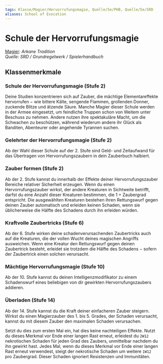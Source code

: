 ```yaml
---
tags: Klasse/Magier/Hervorrufungsmagie, Quelle/5e/PHB, Quelle/5e/SRD
aliases: School of Evocation
---
```

Schule der Hervorrufungsmagie
=============================

[Magier](04.%20Kompendium/Charakteroptionen/02.%20Klassen/Magier/Magier.md)_: Arkane Tradition_  
_Quelle: SRD / Grundregelwerk / Spielerhandbuch_

Klassenmerkmale
---------------

### Schule der Hervorrufungsmagie (Stufe 2)

Deine Studien konzentrieren sich auf Zauber, die mächtige Elementareffekte hervorrufen − wie bittere Kälte, sengende Flammen, grollenden Donner, zuckende Blitze und ätzende Säure. Manche Magier dieser Schule werden in der Armee eingesetzt, um feindliche Truppen schon von Weitem unter Beschuss zu nehmen. Andere nutzen ihre spektakuläre Macht, um die Schwachen zu beschützen, während wiederum andere ihr Glück als Banditen, Abenteurer oder angehende Tyrannen suchen.

### Gelehrter der Hervorrufungsmagie (Stufe 2)

Ab der Wahl dieser Schule auf der 2. Stufe sind Geld- und Zeitaufwand für das Übertragen von Hervorrufungszaubern in dein Zauberbuch halbiert.

### Zauber formen (Stufe 2)

Ab der 2. Stufe kannst du innerhalb der Effekte deiner Hervorrufungszauber Bereiche relativer Sicherheit erzeugen. Wenn du einen Hervorrufungszauber wirkst, der andere Kreaturen in Sichtweite betrifft, darfst du eine Anzahl dieser Kreaturen bestimmen, die 1 + Zaubergrad entspricht. Die ausgewählten Kreaturen bestehen ihren Rettungswurf gegen deinen Zauber automatisch und erleiden keinen Schaden, wenn sie üblicherweise die Hälfte des Schadens durch ihn erleiden würden.

### Kraftvolle Zaubertricks (Stufe 6)

Ab der 6. Stufe wirken deine schadenverursachenden Zaubertricks auch auf die Kreaturen, die der vollen Wucht deines magischen Angriffs ausweichen. Wenn eine Kreatur den Rettungswurf gegen deinen Zaubertrick besteht, erleidet sie trotzdem die Hälfte des Schadens − sofern der Zaubertrick einen solchen verursacht.

### Mächtige Hervorrufungsmagie (Stufe 10)

Ab der 10. Stufe kannst du deinen Intelligenzmodifikator zu einem Schadenswurf eines beliebigen von dir gewirkten Hervorrufungszaubers addieren.

### Überladen (Stufe 14)

Ab der 14. Stufe kannst du die Kraft deiner einfacheren Zauber steigern. Wirkst du einen Magierzauber des 1. bis 5. Grades, der Schaden verursacht, kannst du mit diesem Zauber den maximalen Schaden verursachen.

Setzt du dies zum ersten Mal ein, hat dies keine nachteiligen Effekte. Nutzt du dieses Merkmal vor Ende einer langen Rast erneut, erleidest du `2W12` nekrotischen Schaden für jeden Grad des Zaubers, unmittelbar nachdem du ihn gewirkt hast. Jedes Mal, wenn du dieses Merkmal vor Ende einer langen Rast erneut verwendest, steigt der nekrotische Schaden um weitere `1W12` pro Zaubergrad. Dieser Schaden ignoriert Resistenzen und Immunitäten.